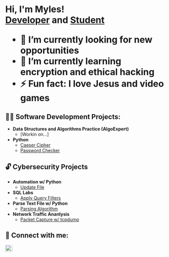<h1>Hi, I'm Myles! <br/><a href="https://github.com/mylesv3">Developer</a> and <a href="https://www.linkedin.com/in/mylesvendryes/">Student</a>

- 🔭 I’m currently looking for new opportunities 
- 🌱 I’m currently learning encryption and ethical hacking
- ⚡ Fun fact: I love Jesus and video games

<h2>👨‍💻 Software Development Projects:</h2>

- <b>Data Structures and Algorithms Practice (AlgoExpert)</b>
  - [Workin on...]
- <b>Python</b>
  - [Caeser Cipher](https://github.com/mylesv3/caeserCipher)
  - [Password Checker](https://github.com/mylesv3/passwordCheck)

<h2>🔓 Cybersecurity Projects</h2>

- <b>Automation w/ Python</b>
  - [Update File](https://github.com/mylesv3/update_file)
- <b>SQL Labs</b>
  - [Apply Query Filters](https://github.com/mylesv3/sql_filters)
- <b>Parse Text File w/ Python</b>
  - [Parsing Algorithm](https://github.com/mylesv3/parse_algorithm)
- <b>Network Traffic Ananlysis</b>
  - [Packet Capture w/ tcpdump](https://github.com/mylesv3/packet_capture)

    


<h2> 🤳 Connect with me:</h2>

[<img align="left" alt="Myles Vendryes | LinkedIn" width="22px" src="https://cdn.jsdelivr.net/npm/simple-icons@v3/icons/linkedin.svg" />][linkedin]

[linkedin]: https://linkedin.com/in/mylesvendryes

